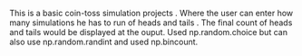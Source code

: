 This is a basic coin-toss simulation projects .
Where the user can enter how many simulations he has to run of heads and tails .
The final count of heads and tails would be displayed at the ouput.
Used np.random.choice but can also use np.random.randint and used np.bincount.
